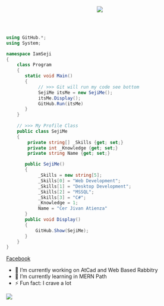 <h1 align="center">
    <a href= "https://git.io/typing-svg">
        <img src =https://readme-typing-svg.herokuapp.com?font=roboto&color=130EF7&size=24&center=true&vCenter=true&width=700&height=70&lines=Welcome+to+my+Git+%F0%9F%98%81;Where+in+GitHub+I+Trust+my+safe;I+am+SejiMe+%F0%9F%90%B1%E2%80%8D%F0%9F%92%BB)>
    </a>
</h1>

```csharp



using GitHub.*;
using System;

namespace IamSeji
{
    class Program
    {
       static void Main()
       {
            // >>> Git will run my code see bottom
            SejiMe itsMe = new SejiMe();
            itsMe.Display();
            GitHub.Run(itsMe)
       }
    }
    
    // >>> My Profile Class
    public class SejiMe
    {
        private string[] _Skills {get; set;}
        private int _Knowledge {get; set;}
        private string Name {get; set;}

       public SejiMe()
       {
            _Skills = new string[5];
            _Skills[0] = "Web Development";
            _Skills[1] = "Desktop Development";
            _Skills[2] = "MSSQL";
            _Skills[3] = "C#";
            _Knowledge = 1;
            Name = "Cer Jivan Atienza"
       }
       public void Display()
       {
           GitHub.Show(SejiMe);
       }
    }
}

```



<a href="https://www.facebook.com/jaeger0o0/" target="_blank">Facebook <a>


- 🔭 I’m currently working on AtCad and Web Based Rabbitry 
- 🌱 I’m currently learning in MERN Path 
-  ⚡ Fun fact: I crave a lot

<img align="left" src ="https://visitor-badge.laobi.icu/badge?page_id=SejiMe/SejiMe">
